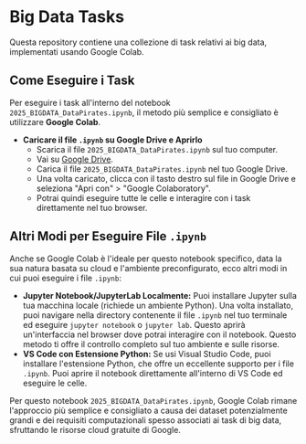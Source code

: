 # Big Data Tasks

Questa repository contiene una collezione di task relativi ai big data, implementati usando Google Colab.

## Come Eseguire i Task

Per eseguire i task all'interno del notebook `2025_BIGDATA_DataPirates.ipynb`, il metodo più semplice e consigliato è utilizzare **Google Colab**.

-  **Caricare il file `.ipynb` su Google Drive e Aprirlo**
    * Scarica il file `2025_BIGDATA_DataPirates.ipynb` sul tuo computer.
    * Vai su [Google Drive](https://drive.google.com/).
    * Carica il file `2025_BIGDATA_DataPirates.ipynb` nel tuo Google Drive.
    * Una volta caricato, clicca con il tasto destro sul file in Google Drive e seleziona "Apri con" > "Google Colaboratory".
    * Potrai quindi eseguire tutte le celle e interagire con i task direttamente nel tuo browser.

## Altri Modi per Eseguire File `.ipynb`

Anche se Google Colab è l'ideale per questo notebook specifico, data la sua natura basata su cloud e l'ambiente preconfigurato, ecco altri modi in cui puoi eseguire i file `.ipynb`:

* **Jupyter Notebook/JupyterLab Localmente:** Puoi installare Jupyter sulla tua macchina locale (richiede un ambiente Python). Una volta installato, puoi navigare nella directory contenente il file `.ipynb` nel tuo terminale ed eseguire `jupyter notebook` o `jupyter lab`. Questo aprirà un'interfaccia nel browser dove potrai interagire con il notebook. Questo metodo ti offre il controllo completo sul tuo ambiente e sulle risorse.
* **VS Code con Estensione Python:** Se usi Visual Studio Code, puoi installare l'estensione Python, che offre un eccellente supporto per i file `.ipynb`. Puoi aprire il notebook direttamente all'interno di VS Code ed eseguire le celle.

Per questo notebook `2025_BIGDATA_DataPirates.ipynb`, Google Colab rimane l'approccio più semplice e consigliato a causa dei dataset potenzialmente grandi e dei requisiti computazionali spesso associati ai task di big data, sfruttando le risorse cloud gratuite di Google.